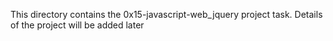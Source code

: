 This directory contains the 0x15-javascript-web_jquery project task. Details of the project will be added later
